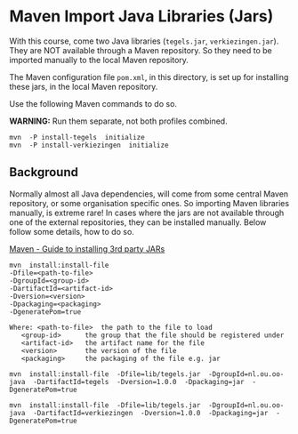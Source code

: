 # Maven Import Java Libraries (Jars)

With this course, come two Java libraries (`tegels.jar`, `verkiezingen.jar`). They are NOT available 
through a Maven repository. So they need to be imported manually to the local Maven repository.

The Maven configuration file `pom.xml`, in this directory, is set up for installing these jars,
in the local Maven repository.

Use the following Maven commands to do so.

__WARNING:__ Run them separate, not both profiles combined.

	mvn  -P install-tegels  initialize  
	mvn  -P install-verkiezingen  initialize  


## Background

Normally almost all Java dependencies, will come from some central Maven repository, or some organisation
specific ones. So importing Maven libraries manually, is extreme rare! In cases where the jars are not available
through one of the external repositories, they can be installed manually. Below follow some details, how to do so.

[Maven - Guide to installing 3rd party JARs](https://maven.apache.org/guides/mini/guide-3rd-party-jars-local.html)

	mvn  install:install-file
	-Dfile=<path-to-file>
	-DgroupId=<group-id>
	-DartifactId=<artifact-id>
	-Dversion=<version>
	-Dpackaging=<packaging>
	-DgeneratePom=true
	
	Where: <path-to-file>  the path to the file to load
	   <group-id>      the group that the file should be registered under
	   <artifact-id>   the artifact name for the file
	   <version>       the version of the file
	   <packaging>     the packaging of the file e.g. jar

	mvn  install:install-file  -Dfile=lib/tegels.jar  -DgroupId=nl.ou.oo-java  -DartifactId=tegels  -Dversion=1.0.0  -Dpackaging=jar  -DgeneratePom=true

	mvn  install:install-file  -Dfile=lib/tegels.jar  -DgroupId=nl.ou.oo-java  -DartifactId=verkiezingen  -Dversion=1.0.0  -Dpackaging=jar  -DgeneratePom=true
